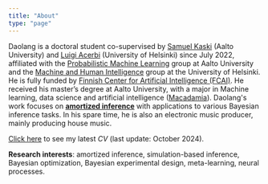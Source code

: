 ```yaml
---
title: "About"
type: "page"
---
```



Daolang is a doctoral student co-supervised by [Samuel Kaski](https://kaski-lab.com/) (Aalto University) and [Luigi Acerbi](https://lacerbi.github.io/) (University of Helsinki) since July 2022, affiliated with the [Probabilistic Machine Learning](https://research.cs.aalto.fi/pml/) group at Aalto University and the [Machine and Human Intelligence](https://www.helsinki.fi/en/researchgroups/machine-and-human-intelligence) group at the University of Helsinki. He is fully funded by [Finnish Center for Artificial Intelligence (FCAI)](https://fcai.fi/). He received his master’s degree at Aalto University, with a major in Machine learning, data science and artificial intelligence ([Macadamia](https://www.aalto.fi/en/study-options/masters-programme-in-computer-communication-and-information-sciences-machine-learning)). Daolang's work focuses on [**amortized inference**](/amortized_inference/) with applications to various Bayesian inference tasks. In his spare time, he is also an electronic music producer, mainly producing house music. 

[Click here](/cv.pdf) to see my latest *CV* (last update: October 2024).

**Research interests**: amortized inference, simulation-based inference, Bayesian optimization, Bayesian experimental design, meta-learning, neural processes.